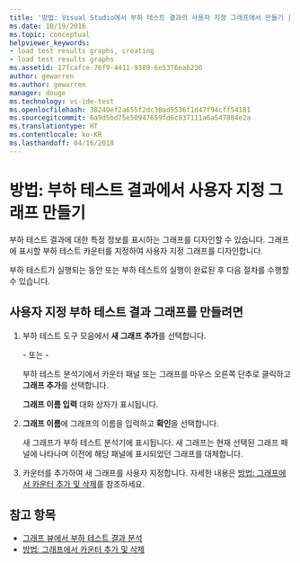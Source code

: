 ```yaml
---
title: '방법: Visual Studio에서 부하 테스트 결과의 사용자 지정 그래프에서 만들기 | Microsoft Docs'
ms.date: 10/19/2016
ms.topic: conceptual
helpviewer_keywords:
- load test results graphs, creating
- load test results graphs
ms.assetid: 17fcafce-76f9-4411-9389-6e5376eab236
author: gewarren
ms.author: gewarren
manager: douge
ms.technology: vs-ide-test
ms.openlocfilehash: 38249ef2a655f2dc30ad5536f1d47f94cff54181
ms.sourcegitcommit: 6a9d5bd75e50947659fd6c837111a6a547884e2a
ms.translationtype: HT
ms.contentlocale: ko-KR
ms.lasthandoff: 04/16/2018
---
```

# <a name="how-to-create-custom-graphs-in-load-test-results"></a>방법: 부하 테스트 결과에서 사용자 지정 그래프 만들기

부하 테스트 결과에 대한 특정 정보를 표시하는 그래프를 디자인할 수 있습니다. 그래프에 표시할 부하 테스트 카운터를 지정하여 사용자 지정 그래프를 디자인합니다.

 부하 테스트가 실행되는 동안 또는 부하 테스트의 실행이 완료된 후 다음 절차를 수행할 수 있습니다.

## <a name="to-create-a-custom-load-test-results-graph"></a>사용자 지정 부하 테스트 결과 그래프를 만들려면

1.  부하 테스트 도구 모음에서 **새 그래프 추가**를 선택합니다.

     \- 또는 -

     부하 테스트 분석기에서 카운터 패널 또는 그래프를 마우스 오른쪽 단추로 클릭하고 **그래프 추가**를 선택합니다.

     **그래프 이름 입력** 대화 상자가 표시됩니다.

2.  **그래프 이름**에 그래프의 이름을 입력하고 **확인**을 선택합니다.

     새 그래프가 부하 테스트 분석기에 표시됩니다. 새 그래프는 현재 선택된 그래프 패널에 나타나며 이전에 해당 패널에 표시되었던 그래프를 대체합니다.

3.  카운터를 추가하여 새 그래프를 사용자 지정합니다. 자세한 내용은 [방법: 그래프에서 카운터 추가 및 삭제](../test/how-to-add-and-delete-counters-on-graphs-in-load-test-results.md)를 참조하세요.

## <a name="see-also"></a>참고 항목

- [그래프 뷰에서 부하 테스트 결과 분석](../test/analyze-load-test-results-in-the-graphs-view.md)
- [방법: 그래프에서 카운터 추가 및 삭제](../test/how-to-add-and-delete-counters-on-graphs-in-load-test-results.md)